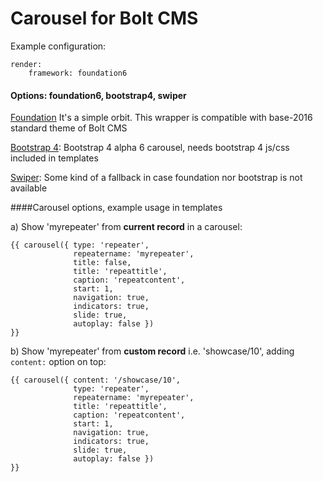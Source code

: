 Carousel for Bolt CMS
=====================

Example configuration:

```
render:
    framework: foundation6
```
#### Options: foundation6, bootstrap4, swiper

[Foundation](http://foundation.zurb.com/sites/docs/orbit.html) It's a simple orbit. This wrapper is compatible with base-2016 standard theme of Bolt CMS

[Bootstrap 4](https://v4-alpha.getbootstrap.com/components/carousel/): Bootstrap 4 alpha 6 carousel, needs bootstrap 4 js/css included in templates

[Swiper](http://idangero.us/swiper/): Some kind of a fallback in case foundation nor bootstrap is not available

####Carousel options, example usage in templates

a) Show 'myrepeater' from **current record** in a carousel:

```
{{ carousel({ type: 'repeater',
              repeatername: 'myrepeater', 
              title: false, 
              title: 'repeattitle', 
              caption: 'repeatcontent', 
              start: 1,
              navigation: true, 
              indicators: true,
              slide: true,
              autoplay: false })
}}
```

b) Show 'myrepeater' from **custom record** i.e. 'showcase/10', adding `content:` option on top:

```
{{ carousel({ content: '/showcase/10', 
              type: 'repeater',
              repeatername: 'myrepeater', 
              title: 'repeattitle', 
              caption: 'repeatcontent', 
              start: 1,
              navigation: true, 
              indicators: true,
              slide: true,
              autoplay: false })
}}
```
